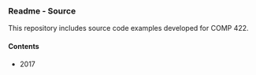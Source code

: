 ### Readme - Source

This repository includes source code examples developed for COMP 422.

#### Contents
* 2017

